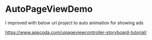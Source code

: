 # AutoPageViewDemo

I improved with below url project to auto animation for showing ads

https://www.appcoda.com/uipageviewcontroller-storyboard-tutorial/
